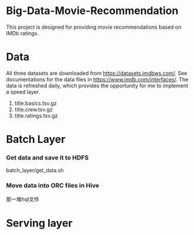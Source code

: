 # Big-Data-Movie-Recommendation
This project is designed for providing movie recommendations based on IMDb ratings.
# Data 
All three datasets are downloaded from https://datasets.imdbws.com/. See documentations for the data files in https://www.imdb.com/interfaces/.
The data is refreshed daily, which provides the opportunity for me to implement a speed layer.

1. title.basics.tsv.gz
2. title.crew.tsv.gz
3. title.ratings.tsv.gz

# Batch Layer
### Get data and save it to HDFS
batch_layer/get_data.sh
### Move data into ORC files in Hive
那一堆hql文件

# Serving layer
